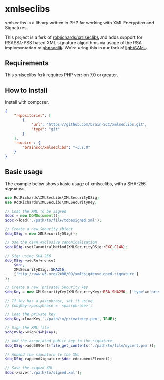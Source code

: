 # xmlseclibs 

xmlseclibs is a library written in PHP for working with XML Encryption and Signatures.

This project is a fork of [robrichards/xmlseclibs](https://github.com/robrichards/xmlseclibs) and adds support for RSASSA-PSS based XML signature algorithms via usage of the RSA implementation of [phpseclib](http://phpseclib.sourceforge.net/). We're using this in our fork of [lightSAML](https://github.com/brain-SCC/lightsaml).

## Requirements

This xmlseclibs fork requires PHP version 7.0 or greater.


## How to Install

Install with composer.

```json
{
    "repositories": [
        {
            "url": "https://github.com/brain-SCC/xmlseclibs.git",
            "type": "git"
        }
    ],
    "require": {
        "brainscc/xmlseclibs": "~3.2.0"
    }
}
```

## Basic usage

The example below shows basic usage of xmlseclibs, with a SHA-256 signature.

```php
use RobRichards\XMLSecLibs\XMLSecurityDSig;
use RobRichards\XMLSecLibs\XMLSecurityKey;

// Load the XML to be signed
$doc = new DOMDocument();
$doc->load('./path/to/file/tobesigned.xml');

// Create a new Security object 
$objDSig = new XMLSecurityDSig();

// Use the c14n exclusive canonicalization
$objDSig->setCanonicalMethod(XMLSecurityDSig::EXC_C14N);

// Sign using SHA-256
$objDSig->addReference(
    $doc, 
    XMLSecurityDSig::SHA256, 
    ['http://www.w3.org/2000/09/xmldsig#enveloped-signature']
);

// Create a new (private) Security key
$objKey = new XMLSecurityKey(XMLSecurityKey::RSA_SHA256, ['type'=>'private']);

// If key has a passphrase, set it using
// $objKey->passphrase = '<passphrase>';

// Load the private key
$objKey->loadKey('./path/to/privatekey.pem', TRUE);

// Sign the XML file
$objDSig->sign($objKey);

// Add the associated public key to the signature
$objDSig->add509Cert(file_get_contents('./path/to/file/mycert.pem'));

// Append the signature to the XML
$objDSig->appendSignature($doc->documentElement);

// Save the signed XML
$doc->save('./path/to/signed.xml');
```
